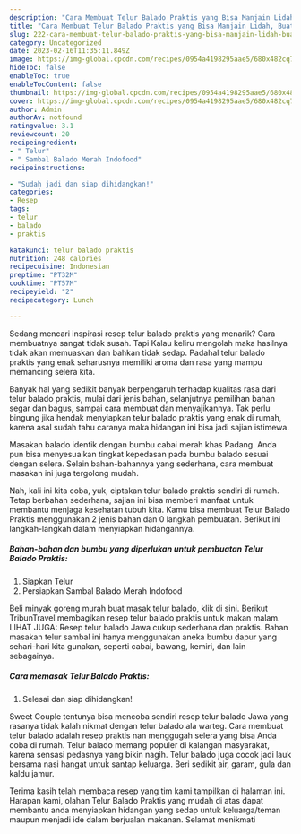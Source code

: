 ```yaml
---
description: "Cara Membuat Telur Balado Praktis yang Bisa Manjain Lidah, Buat Buka Puasa Bisa Manjain Lidah"
title: "Cara Membuat Telur Balado Praktis yang Bisa Manjain Lidah, Buat Buka Puasa Bisa Manjain Lidah"
slug: 222-cara-membuat-telur-balado-praktis-yang-bisa-manjain-lidah-buat-buka-puasa-bisa-manjain-lidah
category: Uncategorized
date: 2023-02-16T11:35:11.849Z
image: https://img-global.cpcdn.com/recipes/0954a4198295aae5/680x482cq70/telur-balado-praktis-foto-resep-utama.jpg
hideToc: false
enableToc: true
enableTocContent: false
thumbnail: https://img-global.cpcdn.com/recipes/0954a4198295aae5/680x482cq70/telur-balado-praktis-foto-resep-utama.jpg
cover: https://img-global.cpcdn.com/recipes/0954a4198295aae5/680x482cq70/telur-balado-praktis-foto-resep-utama.jpg
author: Admin
authorAv: notfound
ratingvalue: 3.1
reviewcount: 20
recipeingredient:
- " Telur"
- " Sambal Balado Merah Indofood"
recipeinstructions:

- "Sudah jadi dan siap dihidangkan!"
categories:
- Resep
tags:
- telur
- balado
- praktis

katakunci: telur balado praktis 
nutrition: 248 calories
recipecuisine: Indonesian
preptime: "PT32M"
cooktime: "PT57M"
recipeyield: "2"
recipecategory: Lunch

---
```



Sedang mencari inspirasi resep telur balado praktis yang menarik? Cara membuatnya sangat tidak susah. Tapi Kalau keliru mengolah maka hasilnya tidak akan memuaskan dan bahkan tidak sedap. Padahal telur balado praktis yang enak seharusnya memiliki aroma dan rasa yang mampu memancing selera kita.


Banyak hal yang sedikit banyak berpengaruh terhadap kualitas rasa dari telur balado praktis, mulai dari jenis bahan, selanjutnya pemilihan bahan segar dan bagus, sampai cara membuat dan menyajikannya. Tak perlu bingung jika hendak menyiapkan telur balado praktis yang enak di rumah, karena asal sudah tahu caranya maka hidangan ini bisa jadi sajian istimewa.

Masakan balado identik dengan bumbu cabai merah khas Padang. Anda pun bisa menyesuaikan tingkat kepedasan pada bumbu balado sesuai dengan selera. Selain bahan-bahannya yang sederhana, cara membuat masakan ini juga tergolong mudah.


Nah, kali ini kita coba, yuk, ciptakan telur balado praktis sendiri di rumah. Tetap berbahan sederhana, sajian ini bisa memberi manfaat untuk membantu menjaga kesehatan tubuh kita. Kamu bisa membuat Telur Balado Praktis menggunakan 2 jenis bahan dan 0 langkah pembuatan. Berikut ini langkah-langkah dalam menyiapkan hidangannya.

<!--inarticleads1-->

##### Bahan-bahan dan bumbu yang diperlukan untuk pembuatan Telur Balado Praktis:

1. Siapkan  Telur
1. Persiapkan  Sambal Balado Merah Indofood


Beli minyak goreng murah buat masak telur balado, klik di sini. Berikut TribunTravel membagikan resep telur balado praktis untuk makan malam. LIHAT JUGA: Resep telur balado Jawa cukup sederhana dan praktis. Bahan masakan telur sambal ini hanya menggunakan aneka bumbu dapur yang sehari-hari kita gunakan, seperti cabai, bawang, kemiri, dan lain sebagainya. 

<!--inarticleads2-->

##### Cara memasak Telur Balado Praktis:


1. Selesai dan siap dihidangkan!

Sweet Couple tentunya bisa mencoba sendiri resep telur balado Jawa yang rasanya tidak kalah nikmat dengan telur balado ala warteg. Cara membuat telur balado adalah resep praktis nan menggugah selera yang bisa Anda coba di rumah. Telur balado memang populer di kalangan masyarakat, karena sensasi pedasnya yang bikin nagih. Telur balado juga cocok jadi lauk bersama nasi hangat untuk santap keluarga. Beri sedikit air, garam, gula dan kaldu jamur. 

Terima kasih telah membaca resep yang tim kami tampilkan di halaman ini. Harapan kami, olahan Telur Balado Praktis yang mudah di atas dapat membantu anda menyiapkan hidangan yang sedap untuk keluarga/teman maupun menjadi ide dalam berjualan makanan. Selamat menikmati
